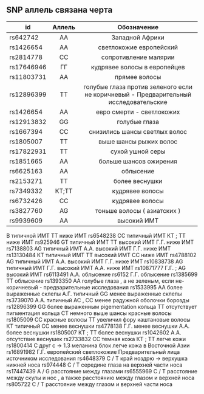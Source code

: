 ## SNP аллель связана черта

|  id     |Аллель   | Обозначение  |
|--------|:---------:|:---------:|
|rs642742 |АА| Западной Африки|
|rs1426654 |АА| светлокожие европейский
|rs2814778 |CC |сопротивление малярии|
|rs17646946 |ГГ| кудрявее волосы в европейцев|
|rs11803731 |АА| прямее волосы|
|rs12896399 |TT| голубые глаза против зеленого если не коричневый - Предварительный исследовательские|
|rs1426654 |АА| евро смерти - светлокожих|
|rs12913832 |GG| голубые глаза|
|rs1667394 |CC| снизились шансы светлых волос|
|rs1805007 |TT| выше шансы рыжих волос|
|rs17822931 |TT| сухой ушной серы|
|rs1851665 |АА| больше шансов ожирения|
|rs6625163 |АА| облысение|
|rs2153271 |TT| более веснушки|
|rs7349332 |КТ;TT| кудрявее волосы|
|rs6732426 |CC| кудрявее волосы|
|rs3827760 |AG| тоньше волосы ( азиатских )|
|rs9939609 |АА| высокий ИМТ|
В типичной ИМТ
TT ниже ИМТ
rs6548238 CC типичный ИМТ
КТ ; TT ниже ИМТ
rs925946 GT типичный ИМТ
TT высокий ИМТ
Г.Г. ниже ИМТ
rs7138803 AG типичный ИМТ
А.А. высокий ИМТ
Г.Г. ниже ИМТ
rs13130484 КТ типичный ИМТ
TT высокий ИМТ
CC ниже ИМТ
rs4788102 AG типичный ИМТ
А.А. высокий ИМТ
Г.Г. ниже ИМТ
rs10838738 AG типичный ИМТ
Г.Г. высокий ИМТ
А.А. ниже ИМТ
rs10871777 Г.Г. ; AG высокий ИМТ
rs6113491 А.А. облысение
rs6152 Г.Г. облысение
rs1385699 TT облысение
rs1393350 AA голубые глаза , а не зеленым, если не- коричневый - предварительные исследования
rs1533995 AA более выраженные склепы
А.Г. типичный
GG менее выраженные склепы
rs3739070 А.А. типичный
AC , CC менее радужной оболочки борозды
rs12896399 GG более выраженным pigementation кольца
TT отсутствует пигментация кольца
CT немного выше шансы красные волосы
rs1805009 CC красные волосы
TT увеличил фору каштановые волосы
КТ типичный
CC менее веснушки
rs4778138 Г.Г. менее веснушки
А.А. более веснушки
rs1805007 КТ ; TT более веснушки
rs1042602 А.А. отсутствие веснушек
rs2733832 CC темная кожа
КТ ; TT легче кожи
rs1800414 C друг с -> 1.3 меланина блок легче кожа в Восточной Азии
rs16891982 Г.Г. европейский светлокожие
Предварительный лица источником исследования
rs4648379 C / T край ноздрю -> верхушка нижней носа
rs974448 C / T середине глаза на верхней части носа
rs17447439 A / G расстояние между глазами
rs6555969 C / T расстояние между скулы и нос , а также расстоянию между глазом и верхней носа
rs805722 C / T расстояние между глазом и верхней части носа
